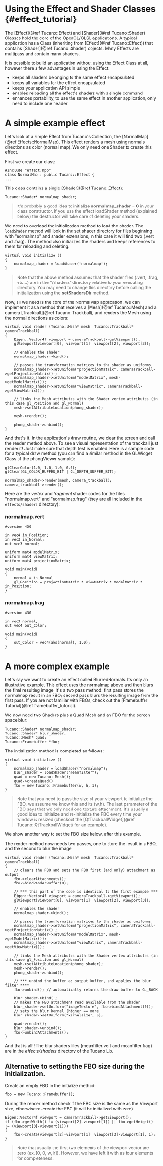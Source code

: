Using the Effect and Shader Classes       {#effect_tutorial}
===================================

The [Effect](@ref Tucano::Effect) and [Shader](@ref Tucano::Shader) Classes hold the core of the OpenGL/GLSL applications.
A typical application has a Class (inheriting from [Effect](@ref Tucano::Effect)) that contains [Shader](@ref Tucano::Shader) objects. Many Effects are multipass and contain many shaders.

It is possible to build an application without using the Effect Class at all, however there a few advantages in using the Effect:

- keeps all shaders belonging to the same effect encapsulated
- keeps all variables for the effect encapsulated
- keeps your application API simple
- enables reloading all the effect's shaders with a single command
- enhances portability, to use the same effect in another application, only need to include one header

# A simple example effect 

Let's look at a simple Effect from Tucano's Collection, the [NormalMap](@ref Effects::NormalMap). 
This effect renders a mesh using normals directions as color (normal map).
We only need one Shader to create this effect.

First we create our class:

~~~~~~~~~~~~~~~~~~~~~~~~~~~~~~~~~~~~~~~~~~
#include "effect.hpp"
class NormalMap : public Tucano::Effect {
...
~~~~~~~~~~~~~~~~~~~~~~~~~~~~~~~~~~~~~~~~~~
    
This class contains a single [Shader](@ref Tucano::Effect):

~~~~~~~~~~~~~~~~~~~~~~~~~~~~~~~~~~~~~~~~~~
Tucano::Shader* normalmap_shader;
~~~~~~~~~~~~~~~~~~~~~~~~~~~~~~~~~~~~~~~~~~
    
> It's probably a good idea to initialize **normalmap_shader = 0** in your class constructor. If you use the effect loadShader method (explained below) the destructor will take care of deleting your shaders.

We need to overload the initialization method to load the shader. The `loadShader` method will look in the set shader directory for files beginning with "normalmap" and shader extensions, in this case it will find two (.vert and .frag). The method also initializes the shaders and keeps references to them for reloading and deleting.

~~~~~~~~~~~~~~~~~~~~~~~~~~~~~~~~~~~~~~~~~~
virtual void initialize ()
{
    normalmap_shader = loadShader("normalmap");
}
~~~~~~~~~~~~~~~~~~~~~~~~~~~~~~~~~~~~~~~~~~

> Note that the above method assumes that the shader files (.vert, .frag, etc...) are in the "/shaders" directory relative to your executing directory. You may need to change this directory before calling the initialization using the **setShadersDir** method.

Now, all we need is the core of the NormalMap application. We can implement it as a method that receives a [Mesh](@ref Tucano::Mesh) and a camera [Trackball](@ref Tucano::Trackball), and renders the Mesh using the normal directions as colors:

~~~~~~~~~~~~~~~~~~~~~~~~~~~~~~~~~~~~~~~~~~
virtual void render (Tucano::Mesh* mesh, Tucano::Trackball* cameraTrackball)
{
    Eigen::Vector4f viewport = cameraTrackball->getViewport();
    glViewport(viewport[0], viewport[1], viewport[2], viewport[3]);

    // enables the shader
    normalmap_shader->bind();

    // passes the transformation matrices to the shader as uniforms
    normalmap_shader->setUniform("projectionMatrix", cameraTrackball->getProjectionMatrix());
    normalmap_shader->setUniform("modelMatrix", mesh->getModelMatrix());
    normalmap_shader->setUniform("viewMatrix", cameraTrackball->getViewMatrix());

    // links the Mesh attributes with the Shader vertex attributes (in this case gl_Position and gl_Normal)
    mesh->setAttributeLocation(phong_shader);

    mesh->render();

    phong_shader->unbind();
}
~~~~~~~~~~~~~~~~~~~~~~~~~~~~~~~~~~~~~~~~~~
    
And that's it. 
In the application's draw routine, we clear the screen and call the render method above. To see a visual representation of the trackball just render it! Just make sure that depth test is enabled. Here is a sample code for a typical draw method (you can find a similar method in the GLWidget Class of the phongViewer sample):

~~~~~~~~~~~~~~~~~~~~~~~~~~~~~~~~~~~~~~~~~~
glClearColor(1.0, 1.0, 1.0, 0.0);
glClear(GL_COLOR_BUFFER_BIT | GL_DEPTH_BUFFER_BIT);

normalmap_shader->render(mesh, camera_trackball);
camera_trackball->render();
~~~~~~~~~~~~~~~~~~~~~~~~~~~~~~~~~~~~~~~~~~

Here are the *vertex* and *fragment* shader codes for the files "normalmap.vert" and "normalmap.frag" (they are all included in the `effects/shaders` directory):

### normalmap.vert

~~~~~~~~~~~~~~~~~~~~~~~~~~~~~~~~~~~~~~~~~~
#version 430
	 
in vec4 in_Position;
in vec3 in_Normal;    
out vec3 normal;
	 
uniform mat4 modelMatrix;
uniform mat4 viewMatrix;
uniform mat4 projectionMatrix;
	 
void main(void)
{
    normal = in_Normal;
    gl_Position = projectionMatrix * viewMatrix * modelMatrix * in_Position;    
}
~~~~~~~~~~~~~~~~~~~~~~~~~~~~~~~~~~~~~~~~~~
    
### normalmap.frag

~~~~~~~~~~~~~~~~~~~~~~~~~~~~~~~~~~~~~~~~~~
#version 430
	 
in vec3 normal;
out vec4 out_Color;
	 
void main(void)
{
    out_Color = vec4(abs(normal), 1.0);
}
~~~~~~~~~~~~~~~~~~~~~~~~~~~~~~~~~~~~~~~~~~    

# A more complex example

Let's say we want to create an effect called BlurredNormals. Its only an illustrative example.
This effect uses the normalmap above and then blurs the final resulting image.
It's a two pass method: first pass stores the normalmap result in an FBO; second pass blurs the
resulting image from the first pass. If you are not familiar with FBOs, check out the [Framebuffer Tutorial](@ref framebuffer_tutorial).    
    
We now need two Shaders plus a Quad Mesh and an FBO for the screen space blur:

~~~~~~~~~~~~~~~~~~~~~~~~~~~~~~~~~~~~~~~~~~
Tucano::Shader* normalmap_shader;
Tucano::Shader* blur_shader;
Tucano::Mesh* quad;
Tucano::Framebuffer *fbo;
~~~~~~~~~~~~~~~~~~~~~~~~~~~~~~~~~~~~~~~~~~

The initialization method is completed as follows:

~~~~~~~~~~~~~~~~~~~~~~~~~~~~~~~~~~~~~~~~~~
virtual void initialize ()
{
    normalmap_shader = loadShader("normalmap");
    blur_shader = loadShader("meanfilter");
    quad = new Tucano::Mesh();
    quad->createQuad();
    fbo = new Tucano::Framebuffer(w, h, 1);
}
~~~~~~~~~~~~~~~~~~~~~~~~~~~~~~~~~~~~~~~~~~

> Note that you need to pass the size of your viewport to initialize the FBO, we assume we know this and its (w,h). The last parameter of the FBO says that we only need one texture attachment. It's usually a good idea to initialize and re-initialize the FBO every time your window is resized (checkout the [QtTrackballWidget](@ref Tucano::QtTrackballWidget) for an example).

We show another way to set the FBO size below, after this example.

The render method now needs two passes, one to store the result in a FBO, and the second to blur the image:

~~~~~~~~~~~~~~~~~~~~~~~~~~~~~~~~~~~~~~~~~~
virtual void render (Tucano::Mesh* mesh, Tucano::Trackball* cameraTrackball)
{
    // clears the FBO and sets the FBO first (and only) attachment as output
    fbo->clearAttachments();
    fbo->bindRenderBuffer(0);
    
    // *** this part of the code is identical to the first example ***
    Eigen::Vector4f viewport = cameraTrackball->getViewport();
    glViewport(viewport[0], viewport[1], viewport[2], viewport[3]);

    // enables the shader
    normalmap_shader->bind();

    // passes the transformation matrices to the shader as uniforms
    normalmap_shader->setUniform("projectionMatrix", cameraTrackball->getProjectionMatrix());
    normalmap_shader->setUniform("modelMatrix", mesh->getModelMatrix());
    normalmap_shader->setUniform("viewMatrix", cameraTrackball->getViewMatrix());

    // links the Mesh attributes with the Shader vertex attributes (in this case gl_Position and gl_Normal)
    mesh->setAttributeLocation(phong_shader);
    mesh->render();
    phong_shader->unbind();
    
    // *** unbind the buffer as output buffer, and applies the blur filter ****
    fbo->unbind(); // automatically returns the draw buffer to GL_BACK
    
    blur_shader->bind();
    // makes the FBO attachment read available from the shader
    blur_shader->setUniform("imageTexture", fbo->bindAttachment(0));
    // sets the blur kernel (higher == more
    blur_shader->setUniform("kernelsize", 5);

    quad->render();
    blur_shader->unbind();
    fbo->unbindAttachments();
}
~~~~~~~~~~~~~~~~~~~~~~~~~~~~~~~~~~~~~~~~~~
    
And that is all!!
The blur shaders files (meanfilter.vert and meanfilter.frag) are in the *effects/shaders* directory of the Tucano Lib.

## Alternative to setting the FBO size during the initialization.

Create an empty FBO in the initialize method:

~~~~~~~~~~~~~~~~~~~~~~~~~~~~~~~~~~~~~~~~~~
fbo = new Tucano::Framebuffer();
~~~~~~~~~~~~~~~~~~~~~~~~~~~~~~~~~~~~~~~~~~
    
During the render method check if the FBO size is the same as the Viewport size, otherwise re-create the FBO (it will be initialized with zero)

~~~~~~~~~~~~~~~~~~~~~~~~~~~~~~~~~~~~~~~~~~
Eigen::Vector4f viewport = cameraTrackball->getViewport();
if (fbo->getWidth() != (viewport[2]-viewport[1]) || fbo->getHeight() != (viewport[3]-viewport[1]))
{
    fbo->create(viewport[2]-viewport[1], viewport[3]-viewport[1], 1);
}
~~~~~~~~~~~~~~~~~~~~~~~~~~~~~~~~~~~~~~~~~~
        
> Note that usually the first two elements of the viewport vector are zero (ex. [0, 0, w, h]). However, we have left it with as four elements for completeness.
